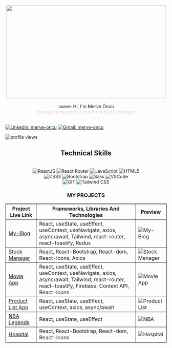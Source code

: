 <div align="center">
  <img src="https://camo.githubusercontent.com/800e1ce79aaa78d4e4d5eb324dfb2a8bb0164a42c6a2f6e636692bcc3f9480d4/68747470733a2f2f63646e2e686173686e6f64652e636f6d2f7265732f686173686e6f64652f696d6167652f75706c6f61642f76313638313536323530383336352f6b39367a307833566a2e676966" width="500" height="290">
</div>
</br>
<div align="center">
:wave: Hi, I'm 
Merve Öncü

</div>
<div align="center">
<span style="color: pink;">:heavy_check_mark: I'm a Front End Developer.</span>
</div>
</br>

[![Linkedin: merve-oncu](https://img.shields.io/badge/linkedin-%230077B5.svg?&style=for-the-badge&logo=linkedin&logoColor=white)](https://www.linkedin.com/in/merve-oncu/)
[![Gmail: merve-oncu](https://img.shields.io/badge/gmail-f1f2f6.svg?&style=for-the-badge&logo=gmail&logoColor=red)](mailto:merveeoncuu86@gmail.com)


<p align="left">
  <img src="https://komarev.com/ghpvc/?username=merve-86" alt="profile views">
</p>
<h2 align="center">
Technical Skills
</h2>
</br>
<div align="center">
  <img src="https://img.shields.io/badge/React-20232A?style=for-the-badge&logo=react&logoColor=61DAFB" alt="ReactJS" />
  <img src="https://img.shields.io/badge/React_Router-CA4245?style=for-the-badge&logo=react-router&logoColor=white" alt="React Router" />
  <img src="https://img.shields.io/badge/JavaScript-323330?style=for-the-badge&logo=javascript&logoColor=F7DF1E" alt="JavaScript" />
  <img src="https://img.shields.io/badge/HTML5-E34F26?style=for-the-badge&logo=html5&logoColor=white" alt="HTML5" />
  </br>
  <img src="https://img.shields.io/badge/CSS3-1572B6?style=for-the-badge&logo=css3&logoColor=white" alt="CSS3" />
  <img src="https://img.shields.io/badge/Bootstrap-563D7C?style=for-the-badge&logo=bootstrap&logoColor=white" alt="Bootstrap" />
  <img src="https://img.shields.io/badge/Sass-CC6699?style=for-the-badge&logo=sass&logoColor=white" alt="Sass" />
  <img src="https://img.shields.io/badge/Visual_Studio_Code-0078D4?style=for-the-badge&logo=visual%20studio%20code&logoColor=white" alt="VSCode" />
  </br>

  <img src="https://img.shields.io/badge/GIT-E44C30?style=for-the-badge&logo=git&logoColor=white" alt="GIT" />
  <img src="https://img.shields.io/badge/Tailwind-38B2AC?style=for-the-badge&logo=tailwind-css&logoColor=white" alt="Tailwind CSS" />
</div>

<h3 align="center">MY PROJECTS</h3>

<table align="center" border="1">
  <tr>
    <th>Project Live Link</th>
    <th>Frameworks, Libraries And Technologies</th>
    <th>Preview</th>
  </tr>
  <tr>
    <td><a href="https://blog-app-merve.netlify.app">My-Blog</a></td>
    <td>React, useState, useEffect, useContext, useNavigate, axios, async/await, Tailwind, react-router, react-toastify, Redux</td>
    <td><img src="https://github.com/merve-86/my-blog-redux/assets/154313391/60baaf6d-4adf-45ef-adef-c6feb7fb476d" alt="My-Blog" /></td>
  </tr>
  <tr>
    <td><a href="https://stock-manager-oncu.netlify.app">Stock Manager</a></td>
    <td>React, React-Bootstrap, React-dom, React-Icons, Axios</td>
    <td><img src="https://github.com/omer-faruk-oncu/stock-manager/assets/154313389/86ec12a0-5436-44ea-9d52-e6f718b3f5fe" alt="Stock Manager" /></td>
  </tr>
  <tr>
    <td><a href="https://movie-app-oncu.netlify.app">Movie App</a></td>
    <td>React, useState, useEffect, useContext, useNavigate, axios, async/await, Tailwind, react-router, react-toastify, Firebase, Context API, React-icons</td>
    <td><img src="https://github.com/omer-faruk-oncu/movie-app/assets/154313389/a58c27a7-038f-4e2f-8ac5-2759ea5e602f" alt="Movie App" /></td>
  </tr>
  <tr>
    <td><a href="https://omer-faruk-oncu.github.io/product-list/">Product List App</a></td>
    <td>React, useState, useEffect, useContext, axios, async/await</td>
    <td><img src="https://github.com/omer-faruk-oncu/product-list/assets/154313389/8d6a052e-e2bb-4239-a07a-9757d94a6673" alt="Product List" /></td>
  </tr>
  <tr>
    <td><a href="https://nba-legends-oncuu.netlify.app">NBA Legends</a></td>
    <td>React, useState, useEffect</td>
    <td><img src="https://github.com/omer-faruk-oncu/nba-legends/assets/154313389/f88a65dc-ac8a-4478-a3f2-02ba23f4a9d9" alt="NBA" /></td>
  </tr>
  <tr>
    <td><a href="https://hospital-app-oncu.netlify.app">Hospital</a></td>
    <td>React, React-Bootstrap, React-dom, React-Icons</td>
    <td><img src="https://github.com/omer-faruk-oncu/hospital-app/assets/154313389/5d256072-9bdd-422b-b75b-878b8ad9df21" alt="Hospital" /></td>
  </tr>
</table>



<!--
**merve-86/merve-86** is a ✨ _special_ ✨ repository because its `README.md` (this file) appears on your GitHub profile.

Here are some ideas to get you started:

- 🔭 I’m currently working on ...
- 🌱 I’m currently learning ...
- 👯 I’m looking to collaborate on ...
- 🤔 I’m looking for help with ...
- 💬 Ask me about ...
- 📫 How to reach me: ...
- 😄 Pronouns: ...
- ⚡ Fun fact: ...
-->
